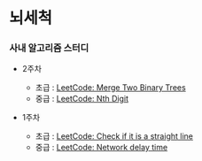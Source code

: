 # 뇌세척


### 사내 알고리즘 스터디

- 2주차
  - 초급 : [LeetCode: Merge Two Binary Trees](https://leetcode.com/problems/merge-two-binary-trees/)
  - 중급 : [LeetCode: Nth Digit](https://leetcode.com/problems/nth-digit/)
  
- 1주차
  - 초급 : [LeetCode: Check if it is a straight line](https://leetcode.com/problems/check-if-it-is-a-straight-line/)
  - 중급 : [LeetCode: Network delay time](https://leetcode.com/problems/network-delay-time/)
